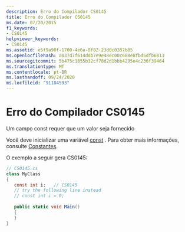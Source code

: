 ```yaml
---
description: Erro do Compilador CS0145
title: Erro do Compilador CS0145
ms.date: 07/20/2015
f1_keywords:
- CS0145
helpviewer_keywords:
- CS0145
ms.assetid: e5f9a90f-1700-4e6a-8f82-23d0c0287b85
ms.openlocfilehash: a037d7f614ddb7e9e48ec00c688e8fbd5dfb6813
ms.sourcegitcommit: 5b475c1855b32cf78d2d1bbb4295e4c236f39464
ms.translationtype: MT
ms.contentlocale: pt-BR
ms.lasthandoff: 09/24/2020
ms.locfileid: "91184593"
---
```

# <a name="compiler-error-cs0145"></a>Erro do Compilador CS0145

Um campo const requer que um valor seja fornecido  
  
 Você deve inicializar uma variável [const](../language-reference/keywords/const.md) . Para obter mais informações, consulte [Constantes](../programming-guide/classes-and-structs/constants.md).  
  
 O exemplo a seguir gera CS0145:  
  
```csharp  
// CS0145.cs  
class MyClass  
{  
   const int i;   // CS0145  
   // try the following line instead  
   // const int i = 0;  
  
   public static void Main()  
   {  
   }  
}  
```
